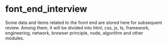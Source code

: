 # font_end_interview
Some data and items related to the front end are stored here for subsequent review. Among them, it will be divided into html, css, js, ts, framework, engineering, network, browser principle, node, algorithm and other modules.
